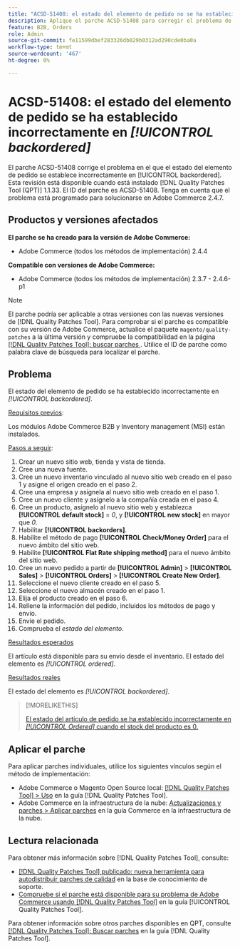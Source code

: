 ```yaml
---
title: "ACSD-51408: el estado del elemento de pedido no se ha establecido correctamente en [!UICONTROL backordered]"
description: Aplique el parche ACSD-51408 para corregir el problema de Adobe Commerce en el que el estado del elemento de pedido está establecido incorrectamente en [!UICONTROL backordered].
feature: B2B, Orders
role: Admin
source-git-commit: fe11599dbef283326db029b0312ad290cde0ba0a
workflow-type: tm+mt
source-wordcount: '467'
ht-degree: 0%

---
```


# ACSD-51408: el estado del elemento de pedido se ha establecido incorrectamente en *[!UICONTROL backordered]*

El parche ACSD-51408 corrige el problema en el que el estado del elemento de pedido se establece incorrectamente en [!UICONTROL backordered]. Esta revisión está disponible cuando está instalado [!DNL Quality Patches Tool (QPT)] 1.1.33. El ID del parche es ACSD-51408. Tenga en cuenta que el problema está programado para solucionarse en Adobe Commerce 2.4.7.

## Productos y versiones afectados

**El parche se ha creado para la versión de Adobe Commerce:**

* Adobe Commerce (todos los métodos de implementación) 2.4.4

**Compatible con versiones de Adobe Commerce:**

* Adobe Commerce (todos los métodos de implementación) 2.3.7 - 2.4.6-p1

>[!NOTE]
>
>El parche podría ser aplicable a otras versiones con las nuevas versiones de [!DNL Quality Patches Tool]. Para comprobar si el parche es compatible con su versión de Adobe Commerce, actualice el paquete `magento/quality-patches` a la última versión y compruebe la compatibilidad en la página [[!DNL Quality Patches Tool]: buscar parches ](https://experienceleague.adobe.com/tools/commerce-quality-patches/index.html). Utilice el ID de parche como palabra clave de búsqueda para localizar el parche.

## Problema

El estado del elemento de pedido se ha establecido incorrectamente en *[!UICONTROL backordered]*.

<u>Requisitos previos</u>:

Los módulos Adobe Commerce B2B y Inventory management (MSI) están instalados.

<u>Pasos a seguir</u>:

1. Crear un nuevo sitio web, tienda y vista de tienda.
1. Cree una nueva fuente.
1. Cree un nuevo inventario vinculado al nuevo sitio web creado en el paso 1 y asigne el origen creado en el paso 2.
1. Cree una empresa y asígnela al nuevo sitio web creado en el paso 1.
1. Cree un nuevo cliente y asígnelo a la compañía creada en el paso 4.
1. Cree un producto, asígnelo al nuevo sitio web y establezca **[!UICONTROL default stock]** = *0*, y **[!UICONTROL new stock]** en mayor que *0*.
1. Habilitar **[!UICONTROL backorders]**.
1. Habilite el método de pago **[!UICONTROL Check/Money Order]** para el nuevo ámbito del sitio web.
1. Habilite **[!UICONTROL Flat Rate shipping method]** para el nuevo ámbito del sitio web.
1. Cree un nuevo pedido a partir de **[!UICONTROL Admin]** > **[!UICONTROL Sales]** > **[!UICONTROL Orders]** > **[!UICONTROL Create New Order]**.
1. Seleccione el nuevo cliente creado en el paso 5.
1. Seleccione el nuevo almacén creado en el paso 1.
1. Elija el producto creado en el paso 6.
1. Rellene la información del pedido, incluidos los métodos de pago y envío.
1. Envíe el pedido.
1. Comprueba el *estado del elemento*.

<u>Resultados esperados</u>

El artículo está disponible para su envío desde el inventario. El estado del elemento es *[!UICONTROL ordered]*.

<u>Resultados reales</u>

El estado del elemento es *[!UICONTROL backordered]*.

>[!MORELIKETHIS]
>
>[El estado del artículo de pedido se ha establecido incorrectamente en *[!UICONTROL Ordered]* cuando el stock del producto es 0.](/help/tools/quality-patches-tool/patches-available-in-qpt/v1-1-33/acsd-51735-order-item-status-incorrectly-set.md)

## Aplicar el parche

Para aplicar parches individuales, utilice los siguientes vínculos según el método de implementación:

* Adobe Commerce o Magento Open Source local: [[!DNL Quality Patches Tool] > Uso](/help/tools/quality-patches-tool/usage.md) en la guía [!DNL Quality Patches Tool].
* Adobe Commerce en la infraestructura de la nube: [Actualizaciones y parches > Aplicar parches](https://experienceleague.adobe.com/docs/commerce-cloud-service/user-guide/develop/upgrade/apply-patches.html) en la guía Commerce en la infraestructura de la nube.

## Lectura relacionada

Para obtener más información sobre [!DNL Quality Patches Tool], consulte:

* [[!DNL Quality Patches Tool] publicado: nueva herramienta para autodistribuir parches de calidad](https://experienceleague.adobe.com/en/docs/commerce-knowledge-base/kb/announcements/commerce-announcements/magento-quality-patches-released-new-tool-to-self-serve-quality-patches) en la base de conocimiento de soporte.
* [Compruebe si el parche está disponible para su problema de Adobe Commerce usando [!DNL Quality Patches Tool]](/help/tools/quality-patches-tool/patches-available-in-qpt/check-patch-for-magento-issue-with-magento-quality-patches.md) en la guía [!UICONTROL Quality Patches Tool].


Para obtener información sobre otros parches disponibles en QPT, consulte [[!DNL Quality Patches Tool]: Buscar parches](https://experienceleague.adobe.com/tools/commerce-quality-patches/index.html) en la guía [!DNL Quality Patches Tool].
